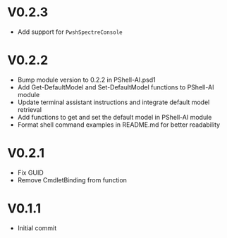 # V0.2.3

- Add support for `PwshSpectreConsole`

# V0.2.2

- Bump module version to 0.2.2 in PShell-AI.psd1
- Add Get-DefaultModel and Set-DefaultModel functions to PShell-AI module
- Update terminal assistant instructions and integrate default model retrieval
- Add functions to get and set the default model in PShell-AI module
- Format shell command examples in README.md for better readability

# V0.2.1

- Fix GUID
- Remove CmdletBinding from function

# V0.1.1

- Initial commit